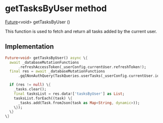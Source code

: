 


# getTasksByUser method








[Future](https://api.flutter.dev/flutter/dart-async/Future-class.html)&lt;void> getTasksByUser
()





<p>This function is used to fetch and return all tasks added by the current user.</p>



## Implementation

```dart
Future<void> getTasksByUser() async \{
  await _databaseMutationFunctions
      .refreshAccessToken(_userConfig.currentUser.refreshToken!);
  final res = await _databaseMutationFunctions
      .gqlNonAuthQuery(TaskQueries.userTasks(_userConfig.currentUser.id!));

  if (res != null) \{
    _tasks.clear();
    final tasksList = res.data!['tasksByUser'] as List;
    tasksList.forEach((task) \{
      _tasks.add(Task.fromJson(task as Map<String, dynamic>));
    \});
  \}
\}
```







